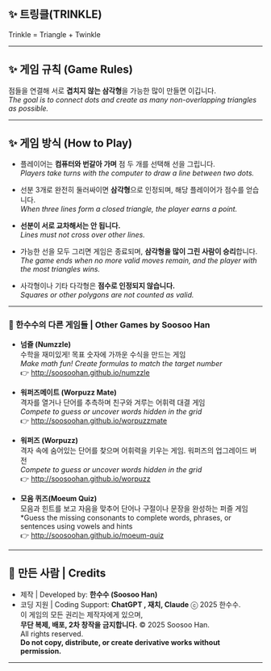 ## ✨ 트링클(TRINKLE) 

Trinkle = Triangle + Twinkle

---

## ✨ 게임 규칙 (Game Rules)

점들을 연결해 서로 **겹치지 않는 삼각형**을 가능한 많이 만들면 이깁니다.  
_The goal is to connect dots and create as many non-overlapping triangles as possible._

---

## ✨ 게임 방식 (How to Play)

- 플레이어는 **컴퓨터와 번갈아 가며** 점 두 개를 선택해 선을 그립니다.  
  _Players take turns with the computer to draw a line between two dots._

- 선분 3개로 완전히 둘러싸이면 **삼각형**으로 인정되며, 해당 플레이어가 점수를 얻습니다.  
  _When three lines form a closed triangle, the player earns a point._

- **선분이 서로 교차해서는 안 됩니다.**  
  _Lines must not cross over other lines._

- 가능한 선을 모두 그리면 게임은 종료되며, **삼각형을 많이 그린 사람이 승리**합니다.  
  _The game ends when no more valid moves remain, and the player with the most triangles wins._

- 사각형이나 기타 다각형은 **점수로 인정되지 않습니다.**  
  _Squares or other polygons are not counted as valid._

---
### 🧪 한수수의 다른 게임들 | Other Games by Soosoo Han

- **넘즐 (Numzzle)**  
  수학을 재미있게! 목표 숫자에 가까운 수식을 만드는 게임  
  *Make math fun! Create formulas to match the target number*  
  👉 http://soosoohan.github.io/numzzle

- **워퍼즈메이트 (Worpuzz Mate)**  
  격자를 열거나 단어를 추측하며 친구와 겨루는 어휘력 대결 게임  
  *Compete to guess or uncover words hidden in the grid*  
  👉 http://soosoohan.github.io/worpuzzmate

- **워퍼즈 (Worpuzz)**  
  격자 속에 숨어있는 단어를 찾으며 어휘력을 키우는 게임. 워퍼즈의 업그레이드 버전  
  *Compete to guess or uncover words hidden in the grid*  
  👉 http://soosoohan.github.io/worpuzz

- **모음 퀴즈(Moeum Quiz)**  
    모음과 힌트를 보고 자음을 맞추어 단어나 구절이나 문장을 완성하는 퍼즐 게임   
  *Guess the missing consonants to complete words, phrases, or sentences using vowels and hints    
  👉 http://soosoohan.github.io/moeum-quiz

---

## 👤 만든 사람 | Credits

- 제작 | Developed by: **한수수 (Soosoo Han)**  
- 코딩 지원 | Coding Support: **ChatGPT , 재치,  Claude**
ⓒ 2025 한수수.  
이 게임의 모든 권리는 제작자에게 있으며,  
**무단 복제, 배포, 2차 창작을 금지합니다.**
© 2025 Soosoo Han.  
All rights reserved.  
**Do not copy, distribute, or create derivative works without permission.**

---
